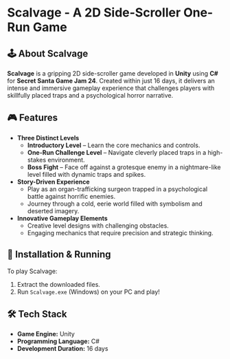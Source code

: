 # Scalvage - A 2D Side-Scroller One-Run Game

## 🕹️ About Scalvage
**Scalvage** is a gripping 2D side-scroller game developed in **Unity** using **C#** for **Secret Santa Game Jam 24**. Created within just 16 days, it delivers an intense and immersive gameplay experience that challenges players with skillfully placed traps and a psychological horror narrative.

## 🎮 Features
- **Three Distinct Levels**
  - **Introductory Level** – Learn the core mechanics and controls.
  - **One-Run Challenge Level** – Navigate cleverly placed traps in a high-stakes environment.
  - **Boss Fight** – Face off against a grotesque enemy in a nightmare-like level filled with dynamic traps and spikes.
- **Story-Driven Experience**
  - Play as an organ-trafficking surgeon trapped in a psychological battle against horrific enemies.
  - Journey through a cold, eerie world filled with symbolism and deserted imagery.
- **Innovative Gameplay Elements**
  - Creative level designs with challenging obstacles.
  - Engaging mechanics that require precision and strategic thinking.

## 🚀 Installation & Running
To play Scalvage:
1. Extract the downloaded files.
2. Run `Scalvage.exe` (Windows) on your PC and play!

## 🛠️ Tech Stack
- **Game Engine:** Unity
- **Programming Language:** C#
- **Development Duration:** 16 days


